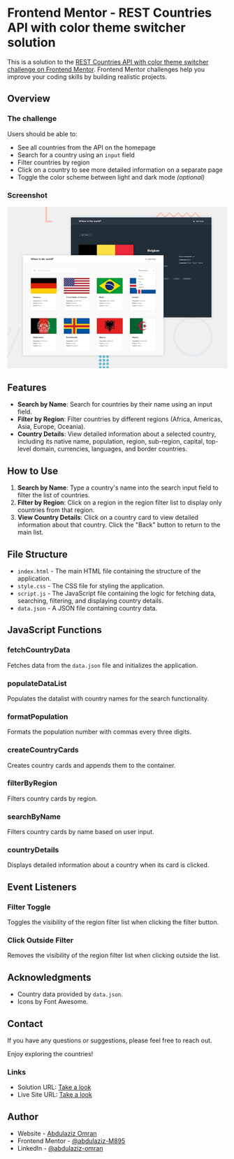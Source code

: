 # Frontend Mentor - REST Countries API with color theme switcher solution

This is a solution to the [REST Countries API with color theme switcher challenge on Frontend Mentor](https://www.frontendmentor.io/challenges/rest-countries-api-with-color-theme-switcher-5cacc469fec04111f7b848ca). Frontend Mentor challenges help you improve your coding skills by building realistic projects.

## Overview

### The challenge

Users should be able to:

- See all countries from the API on the homepage
- Search for a country using an `input` field
- Filter countries by region
- Click on a country to see more detailed information on a separate page
- Toggle the color scheme between light and dark mode _(optional)_

### Screenshot

![](./design/desktop-preview.jpg)

## Features

- **Search by Name**: Search for countries by their name using an input field.
- **Filter by Region**: Filter countries by different regions (Africa, Americas, Asia, Europe, Oceania).
- **Country Details**: View detailed information about a selected country, including its native name, population, region, sub-region, capital, top-level domain, currencies, languages, and border countries.

## How to Use

1. **Search by Name**: Type a country's name into the search input field to filter the list of countries.
2. **Filter by Region**: Click on a region in the region filter list to display only countries from that region.
3. **View Country Details**: Click on a country card to view detailed information about that country. Click the "Back" button to return to the main list.

## File Structure

- `index.html` - The main HTML file containing the structure of the application.
- `style.css` - The CSS file for styling the application.
- `script.js` - The JavaScript file containing the logic for fetching data, searching, filtering, and displaying country details.
- `data.json` - A JSON file containing country data.

## JavaScript Functions

### fetchCountryData

Fetches data from the `data.json` file and initializes the application.

### populateDataList

Populates the datalist with country names for the search functionality.

### formatPopulation

Formats the population number with commas every three digits.

### createCountryCards

Creates country cards and appends them to the container.

### filterByRegion

Filters country cards by region.

### searchByName

Filters country cards by name based on user input.

### countryDetails

Displays detailed information about a country when its card is clicked.

## Event Listeners

### Filter Toggle

Toggles the visibility of the region filter list when clicking the filter button.

### Click Outside Filter

Removes the visibility of the region filter list when clicking outside the list.

## Acknowledgments

- Country data provided by `data.json`.
- Icons by Font Awesome.

## Contact

If you have any questions or suggestions, please feel free to reach out.

Enjoy exploring the countries!

### Links

- Solution URL: [Take a look](https://www.frontendmentor.io/solutions/rest-countries-api-with-color-theme-switcher-yvqwD3nfKh)
- Live Site URL: [Take a look](https://abdulaziz-m895.github.io/REST-Countries-API/)

## Author

- Website - [Abdulaziz Omran](https://abdulaziz-m895.github.io/Portfolio/)
- Frontend Mentor - [@abdulaziz-M895](https://www.frontendmentor.io/profile/abdulaziz-M895)
- LinkedIn - [@abdulaziz-omran](https://www.linkedin.com/in/abdulaziz-omran/)
